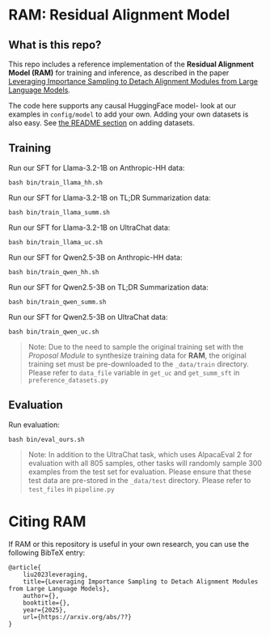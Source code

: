 # RAM: Residual Alignment Model

## What is this repo?

This repo includes a reference implementation of the **Residual Alignment Model (RAM)** for training and inference, as described in the paper [Leveraging Importance Sampling to Detach Alignment
Modules from Large Language Models]().

The code here supports any causal HuggingFace model- look at our examples in `config/model` to add your own. Adding your own datasets is also easy. See [the README section](https://github.com/huggingface/peft) on adding datasets.

## Training

Run our SFT for Llama-3.2-1B on Anthropic-HH data:

    bash bin/train_llama_hh.sh

Run our SFT for Llama-3.2-1B on TL;DR Summarization data:

    bash bin/train_llama_summ.sh

Run our SFT for Llama-3.2-1B on UltraChat data:

    bash bin/train_llama_uc.sh

Run our SFT for Qwen2.5-3B on Anthropic-HH data:

    bash bin/train_qwen_hh.sh

Run our SFT for Qwen2.5-3B on TL;DR Summarization data:

    bash bin/train_qwen_summ.sh

Run our SFT for Qwen2.5-3B on UltraChat data:

    bash bin/train_qwen_uc.sh

> Note: Due to the need to sample the original training set with the *Proposal Module* to synthesize training data for **RAM**, the original training set must be pre-downloaded to the `_data/train` directory. Please refer to `data_file` variable in `get_uc` and `get_summ_sft` in `preference_datasets.py`

## Evaluation

Run evaluation:

    bash bin/eval_ours.sh

> Note: In addition to the UltraChat task, which uses AlpacaEval 2 for evaluation with all 805 samples, other tasks will randomly sample 300 examples from the test set for evaluation. Please ensure that these test data are pre-stored in the `_data/test` directory. Please refer to `test_files` in `pipeline.py`

# Citing RAM

If RAM or this repository is useful in your own research, you can use the following BibTeX entry:

    @article{
        liu2023leveraging,
        title={Leveraging Importance Sampling to Detach Alignment Modules from Large Language Models},
        author={},
        booktitle={},
        year={2025},
        url={https://arxiv.org/abs/??}
    }
